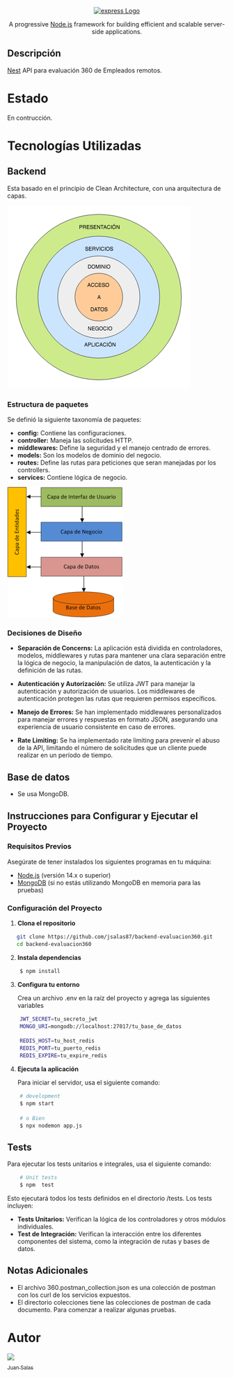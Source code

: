 <p align="center">
  <a href="https://expressjs.com/" target="blank"><img src="https://miro.medium.com/v2/resize:fit:640/format:webp/1*Jr3NFSKTfQWRUyjblBSKeg.png" width="200" alt="express Logo" /></a>
</p>

[circleci-image]: https://img.shields.io/circleci/build/github/nestjs/nest/master?token=abc123def456
[circleci-url]: https://circleci.com/gh/nestjs/nest

  <p align="center">A progressive <a href="http://nodejs.org" target="_blank">Node.js</a> framework for building efficient and scalable server-side applications.</p>
 
  <!--[![Backers on Open Collective](https://opencollective.com/nest/backers/badge.svg)](https://opencollective.com/nest#backer)
  [![Sponsors on Open Collective](https://opencollective.com/nest/sponsors/badge.svg)](https://opencollective.com/nest#sponsor)-->

## Descripción

[Nest](https://github.com/nestjs/nest) API para evaluación 360 de Empleados remotos.

# Estado
En contrucción.

# Tecnologías Utilizadas

## Backend
Esta basado en el principio de Clean Architecture, con una arquitectura de capas.

![alt text](docs/circular.png)

### Estructura de paquetes

Se definió la siguiente taxonomía de paquetes:

* **config:** Contiene las configuraciones.
* **controller:** Maneja las solicitudes HTTP.
* **middlewares:** Define la seguridad y el manejo centrado de errores.
* **models:** Son los modelos de dominio del negocio.
* **routes:** Define las rutas para peticiones que seran manejadas por los controllers.
* **services:** Contiene lógica de negocio.


![alt text](docs/capas.png)

### Decisiones de Diseño
* **Separación de Concerns:** La aplicación está dividida en controladores, modelos, middlewares y rutas para mantener una clara separación entre la lógica de negocio, la manipulación de datos, la autenticación y la definición de las rutas.

* **Autenticación y Autorización:** Se utiliza JWT para manejar la autenticación y autorización de usuarios. Los middlewares de autenticación protegen las rutas que requieren permisos específicos.

* **Manejo de Errores:** Se han implementado middlewares personalizados para manejar errores y respuestas en formato JSON, asegurando una experiencia de usuario consistente en caso de errores.

* **Rate Limiting:** Se ha implementado rate limiting para prevenir el abuso de la API, limitando el número de solicitudes que un cliente puede realizar en un período de tiempo.

## Base de datos
- Se usa MongoDB.

## Instrucciones para Configurar y Ejecutar el Proyecto
### Requisitos Previos

Asegúrate de tener instalados los siguientes programas en tu máquina:

- [Node.js](https://nodejs.org/) (versión 14.x o superior)
- [MongoDB](https://www.mongodb.com/) (si no estás utilizando MongoDB en memoria para las pruebas)

### Configuración del Proyecto

1. **Clona el repositorio**
```bash
   git clone https://github.com/jsalas87/backend-evaluacion360.git
   cd backend-evaluacion360
```

2. **Instala dependencias**
```bash
    $ npm install
```

3. **Configura tu entorno**

    Crea un archivo .env en la raíz del proyecto y agrega las siguientes variables
```bash
    JWT_SECRET=tu_secreto_jwt
    MONGO_URI=mongodb://localhost:27017/tu_base_de_datos

    REDIS_HOST=tu_host_redis
    REDIS_PORT=tu_puerto_redis
    REDIS_EXPIRE=tu_expire_redis
```

4. **Ejecuta la aplicación**

    Para iniciar el servidor, usa el siguiente comando:
```bash
    # development
    $ npm start

    # o Bien
    $ npx nodemon app.js

```

## Tests

Para ejecutar los tests unitarios e integrales, usa el siguiente comando:

```bash
    # Unit tests
    $ npm  test
```
Esto ejecutará todos los tests definidos en el directorio /tests. Los tests incluyen:

* **Tests Unitarios:** Verifican la lógica de los controladores y otros módulos individuales.
* **Test de Integración:** Verifican la interacción entre los diferentes componentes del sistema, como la integración de rutas y bases de datos.


## Notas Adicionales

- El archivo 360.postman_collection.json es una colección de postman con los curl de los servicios expuestos.
- El directorio colecciones tiene las colecciones de postman de cada documento. Para comenzar a realizar algunas pruebas.

# Autor
[<img src="https://avatars.githubusercontent.com/u/37299779?s=400&u=e40bfe01a10c844ef8348b57774ffdb872a7d15a&v=4" width=115><br><sub>Juan Salas</sub>](https://github.com/jsalas87)



